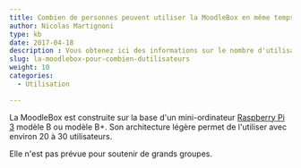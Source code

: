 ```yaml
---
title: Combien de personnes peuvent utiliser la MoodleBox en même temps ?
author: Nicolas Martignoni
type: kb
date: 2017-04-18
description : Vous obtenez ici des informations sur le nombre d'utilisateurs que la MoodleBox peut accueillir simultanément
slug: la-moodlebox-pour-combien-dutilisateurs
weight: 10
categories:
  - Utilisation

---
```

La MoodleBox est construite sur la base d'un mini-ordinateur [Raspberry Pi 3][1] modèle B ou modèle B+. Son architecture légère permet de l'utiliser avec environ 20 à 30 utilisateurs.

Elle n'est pas prévue pour soutenir de grands groupes.

 [1]: https://www.raspberrypi.org/

